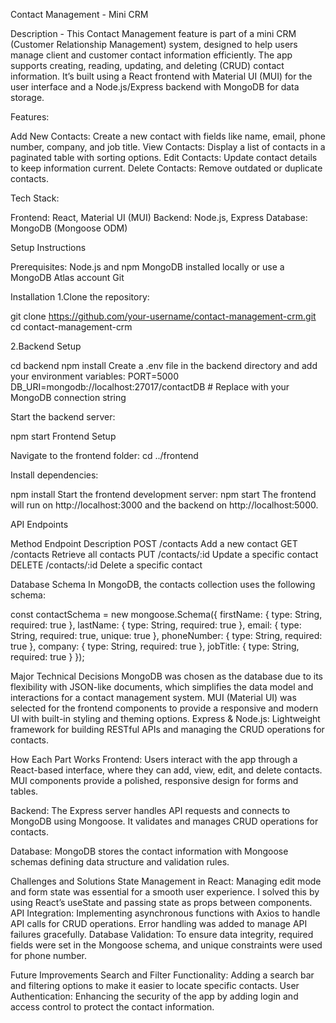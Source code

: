 Contact Management - Mini CRM

Description - This Contact Management feature is part of a mini CRM (Customer Relationship Management) system, designed to help users manage client and customer contact information efficiently. The app supports creating, reading, updating, and deleting (CRUD) contact information. It’s built using a React frontend with Material UI (MUI) for the user interface and a Node.js/Express backend with MongoDB for data storage.

Features: 

Add New Contacts: Create a new contact with fields like name, email, phone number, company, and job title.
View Contacts: Display a list of contacts in a paginated table with sorting options.
Edit Contacts: Update contact details to keep information current.
Delete Contacts: Remove outdated or duplicate contacts.

Tech Stack:

Frontend: React, Material UI (MUI)
Backend: Node.js, Express
Database: MongoDB (Mongoose ODM)

Setup Instructions

Prerequisites:
Node.js and npm
MongoDB installed locally or use a MongoDB Atlas account
Git

Installation
1.Clone the repository:

git clone https://github.com/your-username/contact-management-crm.git
cd contact-management-crm

2.Backend Setup

cd backend
npm install
Create a .env file in the backend directory and add your environment variables:
PORT=5000
DB_URI=mongodb://localhost:27017/contactDB # Replace with your MongoDB connection string

Start the backend server:

npm start
Frontend Setup

Navigate to the frontend folder:
cd ../frontend

Install dependencies:

npm install
Start the frontend development server:
npm start
The frontend will run on http://localhost:3000 and the backend on http://localhost:5000.

API Endpoints

Method	Endpoint	Description
POST	/contacts	Add a new contact
GET	/contacts	Retrieve all contacts
PUT	/contacts/:id	Update a specific contact
DELETE	/contacts/:id	Delete a specific contact

Database Schema
In MongoDB, the contacts collection uses the following schema:

const contactSchema = new mongoose.Schema({
    firstName: { type: String, required: true },
    lastName: { type: String, required: true },
    email: { type: String, required: true, unique: true },
    phoneNumber: { type: String, required: true },
    company: { type: String, required: true },
    jobTitle: { type: String, required: true }
});

Major Technical Decisions
MongoDB was chosen as the database due to its flexibility with JSON-like documents, which simplifies the data model and interactions for a contact management system.
MUI (Material UI) was selected for the frontend components to provide a responsive and modern UI with built-in styling and theming options.
Express & Node.js: Lightweight framework for building RESTful APIs and managing the CRUD operations for contacts.


How Each Part Works
Frontend: Users interact with the app through a React-based interface, where they can add, view, edit, and delete contacts. MUI components provide a polished, responsive design for forms and tables.

Backend: The Express server handles API requests and connects to MongoDB using Mongoose. It validates and manages CRUD operations for contacts.

Database: MongoDB stores the contact information with Mongoose schemas defining data structure and validation rules.

Challenges and Solutions
State Management in React: Managing edit mode and form state was essential for a smooth user experience. I solved this by using React’s useState and passing state as props between components.
API Integration: Implementing asynchronous functions with Axios to handle API calls for CRUD operations. Error handling was added to manage API failures gracefully.
Database Validation: To ensure data integrity, required fields were set in the Mongoose schema, and unique constraints were used for phone number.

Future Improvements
Search and Filter Functionality: Adding a search bar and filtering options to make it easier to locate specific contacts.
User Authentication: Enhancing the security of the app by adding login and access control to protect the contact information.

